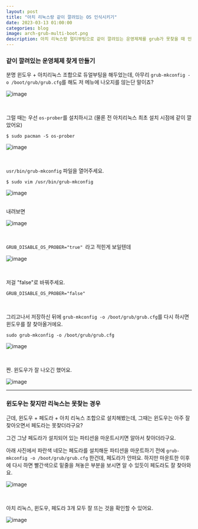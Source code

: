```yaml
---
layout: post
title: "아치 리눅스랑 같이 깔려있는 OS 인식시키기"
date: 2023-03-13 01:00:00
categories: blog
image: arch-grub-multi-boot.png
description: 아치 리눅스랑 멀티부팅으로 같이 깔려있는 운영제체를 grub가 못찾을 때 인식시키기"
---
```


### 같이 깔려있는 운영체제 찾게 만들기

분명 윈도우 + 아치리눅스 조합으로 듀얼부팅을 해두었는데, 아무리 `grub-mkconfig -o /boot/grub/grub.cfg`를 해도 저 메뉴에 나오지를 않는단 말이죠?

![image]({{site.url}}{{site.baseurl}}/assets/images/arch-grub-multi-boot/0.png)

<br>

그럴 때는 우선 `os-prober`를 설치하시고 (물론 전 아치리눅스 최초 설치 시점에 같이 깔았어요)
```
$ sudo pacman -S os-prober
```
![image]({{site.url}}{{site.baseurl}}/assets/images/arch-grub-multi-boot/1.png)

<br>

`usr/bin/grub-mkconfig` 파일을 열어주세요.
```
$ sudo vim /usr/bin/grub-mkconfig
```
![image]({{site.url}}{{site.baseurl}}/assets/images/arch-grub-multi-boot/2.png)


<br>
내려보면

![image]({{site.url}}{{site.baseurl}}/assets/images/arch-grub-multi-boot/3.png)


<br>

`GRUB_DISABLE_OS_PROBER="true" `라고 적힌게 보일텐데

![image]({{site.url}}{{site.baseurl}}/assets/images/arch-grub-multi-boot/4.png)

<br>

저걸 "false"로 바꿔주세요.
```
GRUB_DISABLE_OS_PROBER="false"
```


<br>

그리고나서 저장하신 뒤에 `grub-mkconfig -o /boot/grub/grub.cfg`를 다시 하시면 윈도우를 잘 찾아올거에요.
```
sudo grub-mkconfig -o /boot/grub/grub.cfg
```

![image]({{site.url}}{{site.baseurl}}/assets/images/arch-grub-multi-boot/5.png)

<br>

짠. 윈도우가 잘 나오긴 했어요.

![image]({{site.url}}{{site.baseurl}}/assets/images/arch-grub-multi-boot/6.png)

***

### 윈도우는 찾지만 리눅스는 못찾는 경우

근데, 윈도우 + 페도라 + 아치 리눅스 조합으로 설치해봤는데, 그때는 윈도우는 아주 잘 찾아오면서 페도라는 못찾더라구요?

그건 그냥 페도라가 설치되어 있는 파티션을 마운트시키면 알아서 찾아더라구요.

아래 사진에서 파란색 네모는 페도라를 설치해둔 파티션을 마운트하기 전에 `grub-mkconfig -o /boot/grub/grub.cfg` 한건데, 페도라가 안떠요. 
하지만 마운트한 이후에 다시 하면 빨간색으로 밑줄을 쳐놓은 부분을 보시면 알 수 있듯이 페도라도 잘 찾아와요.

![image]({{site.url}}{{site.baseurl}}/assets/images/arch-grub-multi-boot/7.png)

<br>

아치 리눅스, 윈도우, 페도라 3개 모두 잘 뜨는 것을 확인할 수 있어요.

![image]({{site.url}}{{site.baseurl}}/assets/images/arch-grub-multi-boot/8.png)
